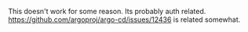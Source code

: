 This doesn't work for some reason. Its probably auth related. https://github.com/argoproj/argo-cd/issues/12436 is related somewhat.